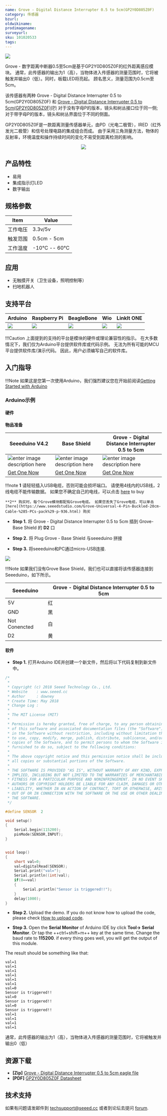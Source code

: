 ```yaml
---
name: Grove - Digital Distance Interrupter 0.5 to 5cm(GP2Y0D805Z0F)
category: 传感器
bzurl:
oldwikiname:
prodimagename:
surveyurl:
sku: 101020533
tags:
---
```



![](https://github.com/SeeedDocument/Grove-Digital_Distance_Interrupter_0.5_to_5cm-GP2Y0D805Z0F/raw/master/img/main.JPG)

Grove - 数字距离中断器0.5至5cm是基于GP2Y0D805Z0F的红外距离感应模块。 通常，此传感器的输出为1（高），当物体进入传感器的测量范围时，它将被触发并输出0（低）。同时，板载LED将亮起。 顾名思义，测量范围为0.5cm至5cm。

该传感器有两种 Grove - Digital Distance Interrupter 0.5 to 5cm(GP2Y0D805Z0F)  和 [Grove - Digital Distance Interrupter 0.5 to 5cm(GP2Y0D805Z0F)(P)](https://www.seeedstudio.com/Grove-Digital-Distance-Interrupter-0.5-to-5cm%28GP2Y0D805Z0F%29%28P%29-p-3085.html) 对于没有字母P的版本，镜头和树丛接口位于同一侧; 对于带字母P的版本，镜头和树丛界面位于不同的侧面。


GP2Y0D805Z0F是一款距离测量传感器单元，由PD（光电二极管），IRED（红外发光二极管）和信号处理电路的集成组合而成。 由于采用三角测量方法，物体的反射率，环境温度和操作持续时间的变化不易受到距离检测的影响。

<p style="text-align:center"><a href="https://www.seeedstudio.com/Grove-Digital-Distance-Interrupter-0.5-to-5cm%28GP2Y0D805Z0F%29-p-3084.html" target="_blank"><img src="https://github.com/SeeedDocument/wiki_english/raw/master/docs/images/300px-Get_One_Now_Banner-ragular.png" /></a></p>


## 产品特性

- 易用
- 集成指示灯LED
- 数字输出


## 规格参数

|Item|Value|
|---|---|
|工作电压|3.3v/5v|
|触发范围|0.5cm - 5cm |
|工作温度|-10℃ -- 60℃|



## 应用

- 无触摸开关（卫生设备，照明控制等）
- 扫地机器人


## 支持平台

| Arduino                                                                                             | Raspberry Pi                                                                                             | BeagleBone                                                                                      | Wio                                                                                               | LinkIt ONE                                                                                         |
|-----------------------------------------------------------------------------------------------------|----------------------------------------------------------------------------------------------------------|-------------------------------------------------------------------------------------------------|---------------------------------------------------------------------------------------------------|----------------------------------------------------------------------------------------------------|
| ![](https://raw.githubusercontent.com/SeeedDocument/wiki_english/master/docs/images/arduino_logo.jpg) | ![](https://raw.githubusercontent.com/SeeedDocument/wiki_english/master/docs/images/raspberry_pi_logo.jpg) | ![](https://raw.githubusercontent.com/SeeedDocument/wiki_english/master/docs/images/bbg_logo_n.jpg) | ![](https://raw.githubusercontent.com/SeeedDocument/wiki_english/master/docs/images/wio_logo_n.jpg) | ![](https://raw.githubusercontent.com/SeeedDocument/wiki_english/master/docs/images/linkit_logo_n.jpg) |

!!!Caution
  上面提到的支持的平台是模块的硬件或理论兼容性的指示。 在大多数情况下，我们仅为Arduino平台提供软件库或代码示例。 无法为所有可能的MCU平台提供软件库/演示代码。 因此，用户必须编写自己的软件库。




## 入门指导

!!!Note
    如果这是您第一次使用Arduino，我们强烈建议您在开始前阅读[Getting Started with Arduino](http://wiki.seeedstudio.com/Getting_Started_with_Arduino/)



###  Arduino示例

#### 硬件

**物品准备**

| Seeeduino V4.2 | Base Shield| Grove - Digital Distance Interrupter 0.5 to 5cm |
|--------------|-------------|-----------------|
|![enter image description here](https://raw.githubusercontent.com/SeeedDocument/Grove_Light_Sensor/master/images/gs_1.jpg)|![enter image description here](https://raw.githubusercontent.com/SeeedDocument/Grove_Light_Sensor/master/images/gs_4.jpg)|![enter image description here](https://github.com/SeeedDocument/Grove-Digital_Distance_Interrupter_0.5_to_5cm-GP2Y0D805Z0F/raw/master/img/thumnail.jpg)|
|<a href="http://www.seeedstudio.com/Seeeduino-V4.2-p-2517.html" target="_blank">Get One Now</a>|<a href="https://www.seeedstudio.com/Base-Shield-V2-p-1378.html" target="_blank">Get One Now</a>|<a href="https://www.seeedstudio.com/Grove-Digital-Distance-Interrupter-0.5-to-5cm%28GP2Y0D805Z0F%29-p-3084.html" target="_blank">Get One Now</a>|

!!!note
    **1** 请轻轻插入USB电缆，否则可能会损坏端口。 请使用4线内的USB线，2线电缆不能传输数据。 如果您不确定自己的电线，可以点击 [here](https://www.seeedstudio.com/Micro-USB-Cable-48cm-p-1475.html) to buy

    **2** 购买时，每个Grove模块都配有Grove电缆。 如果您丢失了Grove电缆，可以单击 [here](https://www.seeedstudio.com/Grove-Universal-4-Pin-Buckled-20cm-Cable-%285-PCs-pack%29-p-936.html) 购买

- **Step 1.** 将 Grove - Digital Distance Interrupter 0.5 to 5cm 插到 Grove-Base Shield 的 **D2**
口

- **Step 2.** 将 Plug Grove - Base Shield 与seeeduino 拼接

- **Step 3.** 将seeeduino和PC通过micro-USB连接.



![](https://github.com/SeeedDocument/Grove-Digital_Distance_Interrupter_0.5_to_5cm-GP2Y0D805Z0F/raw/master/img/connect.jpg)




!!!Note
如果我们没有Grove Base Shield，我们也可以直接将该传感器连接到Seeeduino，如下所示。

| Seeeduino     | Grove - Digital Distance Interrupter 0.5 to 5cm|
|---------------|-------------------------|
| 5V            | 红                     |
| GND           | 黑                   |
| Not Conencted | 白                   |
| D2            | 黄                  |



#### 软件

- **Step 1.** 打开Arduino IDE并创建一个新文件，然后将以下代码复制到新文件中。

```c++
/*
 *  
 * Copyright (c) 2018 Seeed Technology Co., Ltd.
 * Website    : www.seeed.cc
 * Author     : downey
 * Create Time: May 2018
 * Change Log :
 *
 * The MIT License (MIT)
 *
 * Permission is hereby granted, free of charge, to any person obtaining a copy
 * of this software and associated documentation files (the "Software"), to deal
 * in the Software without restriction, including without limitation the rights
 * to use, copy, modify, merge, publish, distribute, sublicense, and/or sell
 * copies of the Software, and to permit persons to whom the Software is
 * furnished to do so, subject to the following conditions:
 *
 * The above copyright notice and this permission notice shall be included in
 * all copies or substantial portions of the Software.
 *
 * THE SOFTWARE IS PROVIDED "AS IS", WITHOUT WARRANTY OF ANY KIND, EXPRESS OR
 * IMPLIED, INCLUDING BUT NOT LIMITED TO THE WARRANTIES OF MERCHANTABILITY,
 * FITNESS FOR A PARTICULAR PURPOSE AND NONINFRINGEMENT. IN NO EVENT SHALL THE
 * AUTHORS OR COPYRIGHT HOLDERS BE LIABLE FOR ANY CLAIM, DAMAGES OR OTHER
 * LIABILITY, WHETHER IN AN ACTION OF CONTRACT, TORT OR OTHERWISE, ARISING FROM,
 * OUT OF OR IN CONNECTION WITH THE SOFTWARE OR THE USE OR OTHER DEALINGS IN
 * THE SOFTWARE.
 */

#define SENSOR  2

void setup()
{
	Serial.begin(115200);
	pinMode(SENSOR,INPUT);
}


void loop()
{
	short val=0;
	val=digitalRead(SENSOR);
	Serial.print("val=");
	Serial.println((int)val);
	if(0==val)
	{
		Serial.println("Sensor is triggered!!");
	}
	delay(1000);
}

```

- **Step 2.** Upload the demo. If you do not know how to upload the code, please check [How to upload code](http://wiki.seeedstudio.com/Upload_Code/).

- **Step 3.** Open the **Serial Monitor** of Arduino IDE by click **Tool-> Serial Monitor**. Or tap the ++ctrl+shift+m++ key at the same time. Change the baud rate to **115200**.
if every thing goes well, you will get the output of this module.

The result should be something like that:

```
val=1
val=1
val=1
val=1
val=1
val=1
val=0
Sensor is triggered!!
val=0
Sensor is triggered!!
val=0
Sensor is triggered!!
val=1
val=1
val=1
val=1
```
通常，此传感器的输出为1（高），当物体进入传感器的测量范围时，它将被触发并输出0（低）


## 资源下载

- **[Zip]** [Grove - Digital Distance Interrupter 0.5 to 5cm eagle file](https://github.com/SeeedDocument/Grove-Round_Force_Sensor_FSR402/raw/master/res/Grove-Round_Force_Sensor_FSR402.zip)
- **[PDF]** [GP2Y0D805Z0F Datasheet](https://github.com/SeeedDocument/Grove-Digital_Distance_Interrupter_0.5_to_5cm-GP2Y0D805Z0F/raw/master/res/GP2Y0D805Z0F.pdf)



## 技术支持
如果有问题请发邮件到 [techsupport@seeed.cc](techsupport@seeed.cc) 或者到论坛去提问 [forum](https://forum.seeedstudio.com/).
